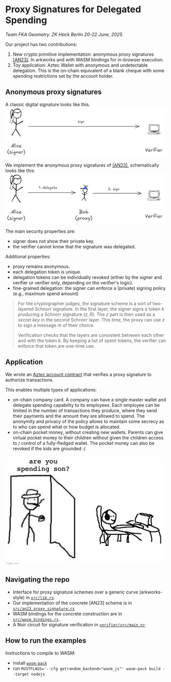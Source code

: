 # Proxy Signatures for Delegated Spending

*Team FKA Geometry. ZK Hack Berlin 20-22 June, 2025.*

Our project has two contributions:
1. New crypto primitive implementation: anonymous proxy signatures [[AN23]](https://eprint.iacr.org/2023/833). In arkworks and with WASM bindings for in-browser execution.
2. Toy application: Aztec Wallet with anonymous and undetectable delegation. This is the on-chain equivalent of a blank cheque with some spending restrictions set by the account holder.


## Anonymous proxy signatures

A classic digital signature looks like this.
![image](https://github.com/therealyingtong/schnorr-tokens/blob/main/readme_diagrams/signature.png?raw=true)

We implement the anonymous proxy signatures of [[AN23]](https://eprint.iacr.org/2023/833), schematically looks like this:
![image](https://github.com/therealyingtong/schnorr-tokens/blob/main/readme_diagrams/delegated_signature.png?raw=true)

The main security properties are:
- signer does not show their private key.
- the verifier cannot know that the signature was delegated.


Additional properties:
- proxy remains anonymous.
- each delegation token is unique.
- delegation tokens can be individually revoked (either by the signer and verifier or verifier only, depending on the verifier's logic).
- fine-grained delegation: the signer can enforce a (private) signing policy (e.g., maximum spend amount)

> For the cryptographer judges, the signature scheme is a sort of two-layered Schnorr signature. In the first layer, the signer signs a token $k$ producing a Schnorr signature $(z, R)$. The $z$ part is then used as a *secret key* in the second Schnorr layer. This time, the proxy can use $z$ to sign a message $m$ of their choice.
> 
> Verification checks that the layers are consistent between each other and with the token $k$. By keeping a list of spent tokens, the verifier can enforce that token are one-time use.

## Application

We wrote an [Aztec account contract](https://docs.aztec.network/developers/tutorials/codealong/contract_tutorials/write_accounts_contract) that verifies a proxy signature to authorize transactions.

This enables multiple types of applications:
- on-chain company card. A company can have a single master wallet and delegate spending capability to its employees. Each employee can be limited in the number of transactions they produce, where they send their payments and the amount they are allowed to spend. The anonymity and privacy of the policy allows to maintain some secrecy as to who can spend what or how budget is allocated.
- on-chain pocket money, without creating new wallets. Parents can give virtual pocket money to their children without given the children access to / control of a fully-fledged wallet. The pocket money can also be revoked if the kids are grounded :(

![image](https://github.com/therealyingtong/schnorr-tokens/blob/main/readme_diagrams/spending.jpg?raw=true)

## Navigating the repo

- Interface for proxy signature schemes over a generic curve (arkworks-style) in [`src/lib.rs`](https://github.com/therealyingtong/schnorr-tokens/blob/2807b045a88bdf2e961096d12dcb9ad361229a44/src/lib.rs#L24-L96).
- Our implementation of the concrete [AN23] scheme is in [`src/an23_proxy_signature.rs`](https://github.com/therealyingtong/schnorr-tokens/blob/2807b045a88bdf2e961096d12dcb9ad361229a44/src/an23_proxy_signature.rs#L15-L193)
- WASM bindings for the concrete construction are in [`src/wasm_bindings.rs`](https://github.com/therealyingtong/schnorr-tokens/blob/main/src/wasm_bindings.rs).
- A Noir circuit for signature verification in [`verifier/src/main.nr`](https://github.com/therealyingtong/schnorr-tokens/blob/main/verifier/src/main.nr).

## How to run the examples
Instructions to compile to WASM:
- install [`wasm-pack`](https://rustwasm.github.io/wasm-pack/installer/) 
- run `RUSTFLAGS='--cfg getrandom_backend="wasm_js"' wasm-pack build --target nodejs`